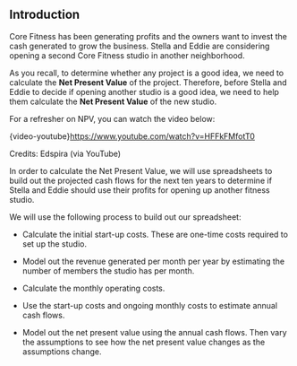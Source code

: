 ## Introduction

Core Fitness has been generating profits and the owners want to invest the cash generated to grow the business. Stella and Eddie are considering opening a second Core Fitness studio in another neighborhood.

As you recall, to determine whether any project is a good idea, we need to calculate the **Net Present Value** of the project. Therefore, before Stella and Eddie to decide if opening another studio is a good idea, we need to help them calculate the **Net Present Value** of the new studio.

For a refresher on NPV, you can watch the video below:

{video-youtube}https://www.youtube.com/watch?v=HFFkFMfotT0

Credits: Edspira (via YouTube)

In order to calculate the Net Present Value, we will use spreadsheets to build out the projected cash flows for the next ten years to determine if Stella and Eddie should use their profits for opening up another fitness studio.

We will use the following process to build out our spreadsheet:

  - Calculate the initial start-up costs. These are one-time costs required to set up the studio.

  - Model out the revenue generated per month per year by estimating the number of members the studio has per month.

  - Calculate the monthly operating costs.

  - Use the start-up costs and ongoing monthly costs to estimate annual cash flows.

  - Model out the net present value using the annual cash flows. Then vary the assumptions to see how the net present value changes as the assumptions change.

